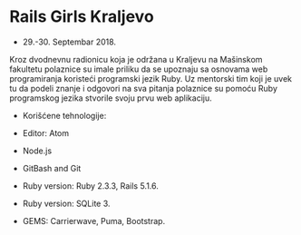 # Rails Girls Kraljevo
* 29.-30. Septembar 2018.

Kroz dvodnevnu radionicu koja je održana u Kraljevu na Mašinskom fakultetu polaznice su imale priliku da se upoznaju sa osnovama web programiranja koristeći programski jezik Ruby. Uz mentorski tim koji je uvek tu da podeli znanje i odgovori na sva pitanja polaznice su pomoću Ruby programskog jezika stvorile svoju prvu web aplikaciju.

* Korišćene tehnologije:

* Editor:
  Atom

* Node.js

* GitBash and Git

* Ruby version:
  Ruby 2.3.3,
  Rails 5.1.6.

* Ruby version:
  SQLite 3.

* GEMS:
  Carrierwave,
  Puma,
  Bootstrap.


  

